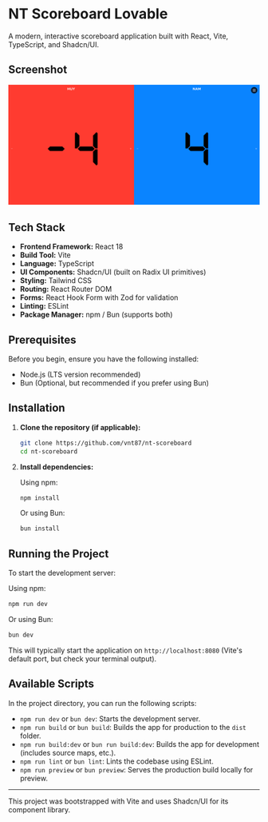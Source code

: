 # NT Scoreboard Lovable

A modern, interactive scoreboard application built with React, Vite, TypeScript, and Shadcn/UI.

## Screenshot

![App Screenshot](/public/screenshot.png)

## Tech Stack

- **Frontend Framework:** React 18
- **Build Tool:** Vite
- **Language:** TypeScript
- **UI Components:** Shadcn/UI (built on Radix UI primitives)
- **Styling:** Tailwind CSS
- **Routing:** React Router DOM
- **Forms:** React Hook Form with Zod for validation
- **Linting:** ESLint
- **Package Manager:** npm / Bun (supports both)

## Prerequisites

Before you begin, ensure you have the following installed:
- Node.js (LTS version recommended)
- Bun (Optional, but recommended if you prefer using Bun)

## Installation

1. **Clone the repository (if applicable):**
    ```bash
    git clone https://github.com/vnt87/nt-scoreboard
    cd nt-scoreboard
    ```

2. **Install dependencies:**

    Using npm:
    ```bash
    npm install
    ```
    Or using Bun:
    ```bash
    bun install
    ```

## Running the Project

To start the development server:

Using npm:
```bash
npm run dev
```
Or using Bun:
```bash
bun dev
```
This will typically start the application on `http://localhost:8080` (Vite's default port, but check your terminal output).

## Available Scripts

In the project directory, you can run the following scripts:

- `npm run dev` or `bun dev`: Starts the development server.
- `npm run build` or `bun build`: Builds the app for production to the `dist` folder.
- `npm run build:dev` or `bun run build:dev`: Builds the app for development (includes source maps, etc.).
- `npm run lint` or `bun lint`: Lints the codebase using ESLint.
- `npm run preview` or `bun preview`: Serves the production build locally for preview.

---

This project was bootstrapped with Vite and uses Shadcn/UI for its component library.
